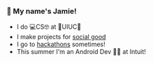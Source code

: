 ### 👋 My name's Jamie! 
- I do 💻CS🤓 at 🔶UIUC🔷
- I make projects for [social good](github.com/hack4impact-uiuc) 
- I go to [hackathons](https://devpost.com/jamieRollison) sometimes!
- This summer I'm an Android Dev 📱🤖 at Intuit!

<!--
**jamieRollison/jamieRollison** is a ✨ _special_ ✨ repository because its `README.md` (this file) appears on your GitHub profile.

Here are some ideas to get you started:

- 🔭 I’m currently working on ...
- 🌱 I’m currently learning ...
- 👯 I’m looking to collaborate on ...
- 🤔 I’m looking for help with ...
- 💬 Ask me about ...
- 📫 How to reach me: ...
- 😄 Pronouns: ...
- ⚡ Fun fact: ...
-->
